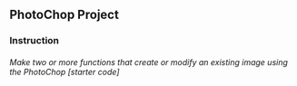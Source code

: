 ## PhotoChop Project

### Instruction
######  Make two or more functions that create or modify an existing image using the PhotoChop [starter code]
